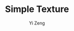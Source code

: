 ---
title: Simple Texture
github: https://github.com/yizeng/jekyll-theme-simple-texture
demo: https://yizeng.github.io/jekyll-theme-simple-texture/
author: Yi Zeng
ssg:
  - Jekyll
cms:
  - No Cms
---